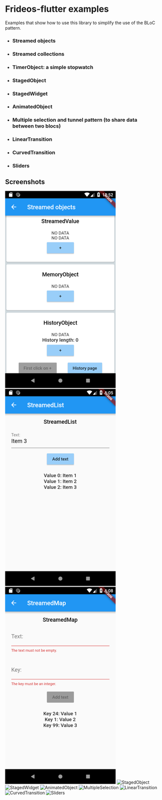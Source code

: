 # Frideos-flutter examples

Examples that show how to use this library to simplify the use of the BLoC pattern. 

* ### Streamed objects 
* ### Streamed collections
* ### TimerObject: a simple stopwatch 
* ### StagedObject
* ### StagedWidget
* ### AnimatedObject
* ### Multiple selection and tunnel pattern  (to share data between two blocs)
* ### LinearTransition
* ### CurvedTransition
* ### Sliders


## Screenshots

![Screenshot](screenshots/streamed.png?s=150)
![Screenshot](screenshots/streamedlist.png?s=150)
![Screenshot](screenshots/streamedmap.png?s=150)
![StagedObject](https://i.imgur.com/9XLb7JD.gif)
![StagedWidget](https://i.imgur.com/nCsbJCy.gif)
![AnimatedObject](https://i.imgur.com/jBETLuj.gif)
![MultipleSelection](https://i.imgur.com/nGLRiCY.gif)
![LinearTransition](https://i.imgur.com/mqB3pRA.gif)
![CurvedTransition](https://i.imgur.com/HMa4mwW.gif)
![Sliders](https://i.imgur.com/H16VE01.gif)
